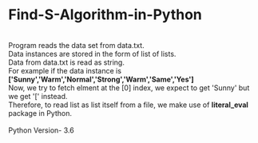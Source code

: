 # Find-S-Algorithm-in-Python
<br>Program reads the data set from data.txt.
<br>Data instances are stored in the form of list of lists.
<br>Data from data.txt is read as string.
<br>For example if the data instance is <B>['Sunny','Warm','Normal','Strong','Warm','Same','Yes']</B>
<br>Now, we try to fetch elment at the [0] index, we expect to get 'Sunny' but we get '[' instead.
<br>Therefore, to read list as list itself from a file, we make use of <B>literal_eval</B> package in Python.
<br>
 <br>Python Version- 3.6
